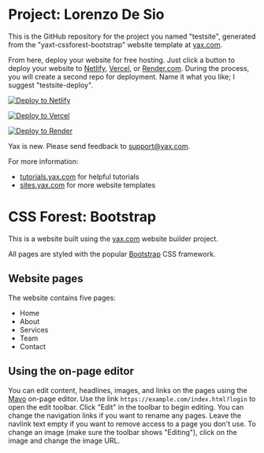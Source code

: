 # Project: Lorenzo De Sio

This is the GitHub repository for the project you named "testsite", generated from the "yaxt-cssforest-bootstrap" website template at [yax.com](https://yax.com).

From here, deploy your website for free hosting. Just click a button to deploy your website to [Netlify](https://www.netlify.com/), [Vercel](https://vercel.com/), or [Render.com](https://render.com/). During the process, you will create a second repo for deployment. Name it what you like; I suggest "testsite-deploy".

[![Deploy to Netlify](https://www.netlify.com/img/deploy/button.svg)](https://app.netlify.com/start/deploy?repository=https://github.com/ldesio/testsite)

[![Deploy to Vercel](https://vercel.com/button)](https://vercel.com/import/project?template=https://github.com/ldesio/testsite)

[![Deploy to Render](https://render.com/images/deploy-to-render-button.svg)](https://render.com/deploy)

Yax is new. Please send feedback to [support@yax.com](mailto:support@yax.com?subject=[GitHub]%20testsite).

For more information:
- [tutorials.yax.com](https://tutorials.yax.com/) for helpful tutorials
- [sites.yax.com](https://sites.yax.com/) for more website templates


# CSS Forest: Bootstrap

This is a website built using the [yax.com](https://yax.com/) website builder project.

All pages are styled with the popular [Bootstrap](https://getbootstrap.com/) CSS framework.

## Website pages

The website contains five pages:
- Home
- About
- Services
- Team
- Contact

## Using the on-page editor

You can edit content, headlines, images, and links on the pages using the [Mavo](https://mavo.io/) on-page editor. Use the link `https://example.com/index.html?login` to open the edit toolbar. Click "Edit" in the toolbar to begin editing. You can change the navigation links if you want to rename any pages. Leave the navlink text empty if you want to remove access to a page you don't use. To change an image (make sure the toolbar shows "Editing"), click on the image and change the image URL.
